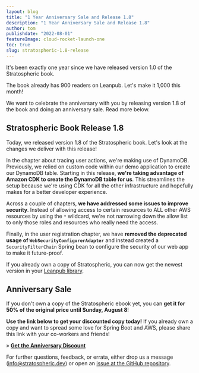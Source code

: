 ```yaml
---
layout: blog
title: "1 Year Anniversary Sale and Release 1.8"
description: "1 Year Anniversary Sale and Release 1.8"
author: tom
publishdate: "2022-08-01"
featureImage: cloud-rocket-launch-one
toc: true
slug: stratospheric-1.8-release
---
```


It's been exactly one year since we have released version 1.0 of the Stratospheric book.

The book already has 900 readers on Leanpub. Let's make it 1,000 this month!

We want to celebrate the anniversary with you by releasing version 1.8 of the book and doing an anniversary sale. Read more below.

## Stratospheric Book Release 1.8

Today, we released version 1.8 of the Stratospheric book. Let's look at the changes we deliver with this release!

In the chapter about tracing user actions, we're making use of DynamoDB. Previously, we relied on custom code within our demo application to create our DynamoDB table. Starting in this release, **we're taking advantage of Amazon CDK to create the DynamoDB table for us**. This streamlines the setup because we're using CDK for all the other infrastructure and hopefully makes for a better developer experience.

Across a couple of chapters, **we have addressed some issues to improve security**. Instead of allowing access to certain resources to ALL other AWS resources by using the `*` wildcard, we're not narrowing down the allow list to only those roles and resources who really need the access.

Finally, in the user registration chapter, we have **removed the deprecated usage of `WebSecurityConfigurerAdapter`** and instead created a `SecurityFilterChain` Spring bean to configure the security of our web app to make it future-proof.

If you already own a copy of Stratospheric, you can now get the newest version in your [Leanpub library](https://leanpub.com/user_dashboard/library).

## Anniversary Sale

If you don't own a copy of the Stratospheric ebook yet, you can **get it for 50% of the original price until Sunday, August 8**!

**Use the link below to get your discounted copy today!** If you already own a copy and want to spread some love for Spring Boot and AWS, please share this link with your co-workers and friends!

» **[Get the Anniversary Discount](https://leanpub.com/stratospheric/c/k6SGIM3B5Qo0)**

For further questions, feedback, or errata, either drop us a message (info@stratospheric.dev) or open an [issue at the GitHub repository](https://github.com/stratospheric-dev/stratospheric/issues).
